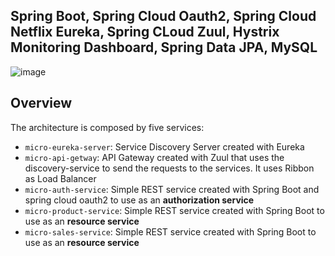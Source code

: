 ## Spring Boot, Spring Cloud Oauth2, Spring Cloud Netflix Eureka, Spring CLoud Zuul, Hystrix Monitoring Dashboard, Spring Data JPA, MySQL

![image](https://user-images.githubusercontent.com/31319842/95044212-b00d7b00-0700-11eb-96eb-431999d05194.jpg)


## Overview

The architecture is composed by five services:
   * `micro-eureka-server`: Service Discovery Server created with Eureka
   * `micro-api-getway`: API Gateway created with Zuul that uses the discovery-service to send the requests to the services. It uses Ribbon as Load Balancer
   * `micro-auth-service`: Simple REST service created with Spring Boot and spring cloud oauth2 to use as an **authorization service**
   * `micro-product-service`: Simple REST service created with Spring Boot to use as an **resource service**
   * `micro-sales-service`: Simple REST service created with Spring Boot to use as an **resource service**

